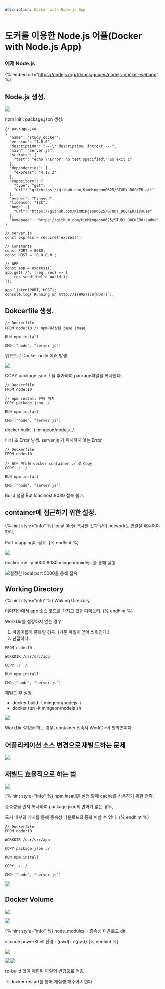 ```yaml
---
description: Docker with Node.js App
---
```


# 도커를 이용한 Node.js 어플(Docker with Node.js App)

### 예제 Node.js

{% embed url="https://nodejs.org/fr/docs/guides/nodejs-docker-webapp" %}

## Node.js 생성.

![](<../.gitbook/assets/image (38).png>)

npm init : package.json 생성.

```
// package.json
{
  "name": "study_docker",
  "version": "1.0.0",
  "description": "---\r description: intro\r ---",
  "main": "server.js",
  "scripts": {
    "test": "echo \"Error: no test specified\" && exit 1"
  },
  "dependencies": {
    "express": "4.17.2"
  },
  "repository": {
    "type": "git",
    "url": "git+https://github.com/KimMingeon0625/STUDY_DOCKER.git"
  },
  "author": "Mingeon",
  "license": "ISC",
  "bugs": {
    "url": "https://github.com/KimMingeon0625/STUDY_DOCKER/issues"
  },
  "homepage": "https://github.com/KimMingeon0625/STUDY_DOCKER#readme"
}
```

```
// server.js
const express = require('express');

// Constants
const PORT = 8080;
const HOST = '0.0.0.0';

// APP
const app = express();
app.get('/', (req, res) => {
    res.send('Hello World');
});

app.listen(PORT, HOST);
console.log(`Running on http://${HOST}:${PORT}`);
```

## Dokcerfile 생성.

```
// Dockerfile
FROM node:10 // npm이내장된 base Image

RUN npm install

CMD ["node", "server.js"]
```



위코드로  Docker build 에러 발생.&#x20;

![](<../.gitbook/assets/image (18).png>)

COPY package.json ./ 을 추가하여 package파일을 복사한다.

```
// Dockerfile
FROM node:10

// npm install 전에 위치
COPY package.json ./

RUN npm install

CMD ["node", "server.js"]
```

docker build -t mingeon/nodejs ./



다시 또 Error 발생. server.js 가 위치하지 않는 Error

```
// Dockerfile
FROM node:10

// 모든 파일을 docker container ./ 로 Copy
COPY ./ ./

RUN npm install

CMD ["node", "server.js"]
```



Build 성공 But loaclhost:8080 접속 불가.



## container에 접근하기 위한 설정.

{% hint style="info" %}
local file을 복사한 것과 같이 network도 연결을 해주어야 한다.&#x20;

Port mapping이 필요.
{% endhint %}

![](<../.gitbook/assets/image (19).png>)

docker run -p 5000:8080 mingeon/nodejs 를 통해 실행.

![설정한 local port 5000을 통해 접속.](<../.gitbook/assets/image (26).png>)

## Working Directory

{% hint style="info" %}
Woking Directory

이미지안에서 app 소스 코드를 가지고 있을 디렉토리.
{% endhint %}

WorkDir를 설정하지 않는 경우

1. 파일이름이 중복일 경우. (기존 파일이 덮어 씌워진다.)&#x20;
2. 난잡하다.

```
FROM node:10

WORKDIR /usr/src/app

COPY ./ ./

RUN npm install

CMD ["node", "server.js"]
```



재빌드 후 실행.

* docker build -t mingeon/nodejs ./
* docker run -it mingeon/nodejs sh

![](<../.gitbook/assets/image (17).png>)

WorkDir 설정을 하는 경우, container 접속시 WorkDir이 첫화면이다.



## 어플리케이션 소스 변경으로 재빌드하는 문제

![](<../.gitbook/assets/image (43).png>)

## 재빌드 효율적으로 하는 법

![](<../.gitbook/assets/image (22).png>)

{% hint style="info" %}
npm insatll을 실행 할때 cache를 사용하기 위한 전략.

종속성을 먼저 복사하여 package.json의 변화가 없는 경우,

도커 내부의 캐시를 통해 종속성 다운로드의 중복 피할 수 있다.
{% endhint %}

```
// Dockerfile
FROM node:10

WORKDIR /usr/src/app

COPY package.json ./

RUN npm install

COPY ./ ./

CMD ["node", "server.js"]
```

![](<../.gitbook/assets/image (25).png>)

## Docker Volume

![](<../.gitbook/assets/image (29) (1).png>)

![](<../.gitbook/assets/image (4) (1).png>)

{% hint style="info" %}
node\_modules = 종속성 다운로드 dir

vscode powerShell 환경 : $(pwd) ->${pwd}
{% endhint %}

![](<../.gitbook/assets/image (41).png>)

![](<../.gitbook/assets/image (11) (1).png>)![](<../.gitbook/assets/image (28).png>)

re-build 없이 매핑된 파일의 변경으로 적용.

\-> docker restart를 통해 재실행 해주어야 한다.
